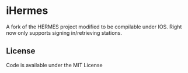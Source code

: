iHermes
======

A fork of the HERMES project modified to be compilable under IOS. Right now only supports signing in/retrieving stations.

## License

Code is available under the MIT License
